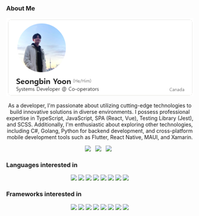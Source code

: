 ### About Me

<p align="center"><a href="https://linkedin.com/in/sbyoon"><img src="https://github.com/yansigit/yansigit/blob/main/assets/linkedin-profile.png?raw=true" /></a></p>

<p align="center">
  As a developer, I'm passionate about utilizing cutting-edge technologies to build innovative solutions in diverse environments. I possess professional expertise in TypeScript, JavaScript, SPA (React, Vue), Testing Library (Jest), and SCSS. Additionally, I'm enthusiastic about exploring other technologies, including C#, Golang, Python for backend development, and cross-platform mobile development tools such as Flutter, React Native, MAUI, and Xamarin.
</p>
<p align='center'>
<a href="https://dev.to/yansigit"><img src="https://img.shields.io/badge/dev.to-0A0A0A?style=for-the-badge&logo=dev.to&logoColor=white"></a>&nbsp;&nbsp;
<a href="https://www.linkedin.com/in/sbyoon/"><img src="https://img.shields.io/badge/LinkedIn-0077B5?style=for-the-badge&logo=linkedin&logoColor=white"></a>&nbsp;&nbsp;
<a href="https://yansigit.vercel.app/"><img src="https://img.shields.io/badge/GitHub-Blog-100000?style=for-the-badge&logo=github&logoColor=white"></a>&nbsp;&nbsp;
</p>

<!--
### Github Stat

<p align='center'>
  <a href="https://github.com/yansigit"><img src='https://github-readme-stats.vercel.app/api?username=yansigit&count_private=true&hide=stars&theme=codeSTACKr&show_icons=true&bg_color=101111&border_color=21262D' /></a>
</p>

### Leetcode Stat

<p align='center'>
  <a href="https://leetcode.com/yansigit"><img src='https://leetcard.jacoblin.cool/yansigit' /></a>
</p>
-->

### Languages interested in

<p align="center">
  <img src="https://img.shields.io/badge/go-%2300ADD8.svg?&style=for-the-badge&logo=go&logoColor=white"/>
  <img src="https://img.shields.io/badge/dart-%230175C2.svg?&style=for-the-badge&logo=dart&logoColor=white"/>
  <img src="https://img.shields.io/badge/java-%23ED8B00.svg?&style=for-the-badge&logo=buy-me-a-coffee&logoColor=white"/>
  <img src="https://img.shields.io/badge/swift-F54A2A?style=for-the-badge&logo=swift&logoColor=white" />
  <img src="https://img.shields.io/badge/python%20-%2314354C.svg?&style=for-the-badge&logo=python&logoColor=white"/>
  <img src="https://img.shields.io/badge/c%23%20-%23239120.svg?&style=for-the-badge&logo=c-sharp&logoColor=white"/>
  <img src="https://img.shields.io/badge/javascript%20-%23323330.svg?&style=for-the-badge&logo=javascript&logoColor=%23F7DF1E"/>
  <img src="https://img.shields.io/badge/kotlin-%230095D5.svg?style=for-the-badge&logo=kotlin&logoColor=white" />
</p>

### Frameworks interested in

<p align="center">
  <img src="https://img.shields.io/badge/react%20-%2320232a.svg?&style=for-the-badge&logo=react&logoColor=%2361DAFB"/>
  <img src="https://img.shields.io/badge/Flutter%20-%2302569B.svg?&style=for-the-badge&logo=Flutter&logoColor=white" />
  <img src="https://img.shields.io/badge/Android-3DDC84?style=for-the-badge&logo=android&logoColor=white" />
  <img src="https://img.shields.io/badge/iOS-000000?style=for-the-badge&logo=apple&logoColor=white" />
  <img src="https://img.shields.io/badge/Xamarin-3199DC?style=for-the-badge&logo=xamarin&logoColor=white" />
  <img src="https://img.shields.io/badge/blazor-%235C2D91.svg?style=for-the-badge&logo=blazor&logoColor=white" />
  <img src="https://img.shields.io/badge/DOTNET-180649?style=for-the-badge&logo=microsoft&logoColor=white" />
  <img src="https://img.shields.io/badge/angular-%23DD0031.svg?style=for-the-badge&logo=angular&logoColor=white" />
</p>
